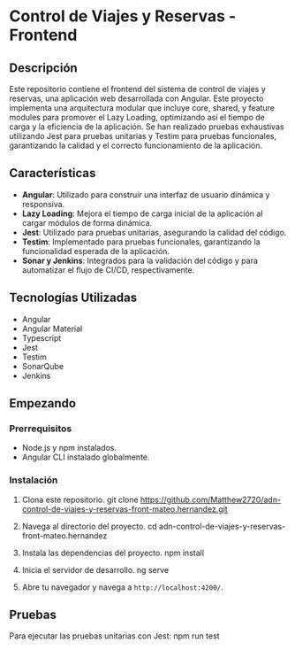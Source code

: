 # Control de Viajes y Reservas - Frontend

## Descripción

Este repositorio contiene el frontend del sistema de control de viajes y reservas, una aplicación web desarrollada con Angular. Este proyecto implementa una arquitectura modular que incluye core, shared, y feature modules para promover el Lazy Loading, optimizando así el tiempo de carga y la eficiencia de la aplicación. Se han realizado pruebas exhaustivas utilizando Jest para pruebas unitarias y Testim para pruebas funcionales, garantizando la calidad y el correcto funcionamiento de la aplicación.

## Características

- **Angular**: Utilizado para construir una interfaz de usuario dinámica y responsiva.
- **Lazy Loading**: Mejora el tiempo de carga inicial de la aplicación al cargar módulos de forma dinámica.
- **Jest**: Utilizado para pruebas unitarias, asegurando la calidad del código.
- **Testim**: Implementado para pruebas funcionales, garantizando la funcionalidad esperada de la aplicación.
- **Sonar y Jenkins**: Integrados para la validación del código y para automatizar el flujo de CI/CD, respectivamente.

## Tecnologías Utilizadas

- Angular
- Angular Material
- Typescript
- Jest
- Testim
- SonarQube
- Jenkins

## Empezando

### Prerrequisitos

- Node.js y npm instalados.
- Angular CLI instalado globalmente.

### Instalación

1. Clona este repositorio.
git clone https://github.com/Matthew2720/adn-control-de-viajes-y-reservas-front-mateo.hernandez.git

2. Navega al directorio del proyecto.
cd adn-control-de-viajes-y-reservas-front-mateo.hernandez

3. Instala las dependencias del proyecto.
npm install

4. Inicia el servidor de desarrollo.
ng serve

5. Abre tu navegador y navega a `http://localhost:4200/`.

## Pruebas

Para ejecutar las pruebas unitarias con Jest:
npm run test

